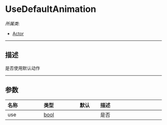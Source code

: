 # UseDefaultAnimation

*所属类*:
* [Actor](/Api/Classes/Role/Actor.md)
------------------------------------------------------------------------------------------
## 描述

是否使用默认动作

------------------------------------------------------------------------------------------
## 参数

|<div style="width:100px">名称</div>|<div style="width:100px">类型</div>|<div style="width:50px">默认</div>|<div style="width:350px">描述</div>|
|:---|:---|:---|:---|
|use|[bool](/Api/DataType/Bool.md)||是否|
